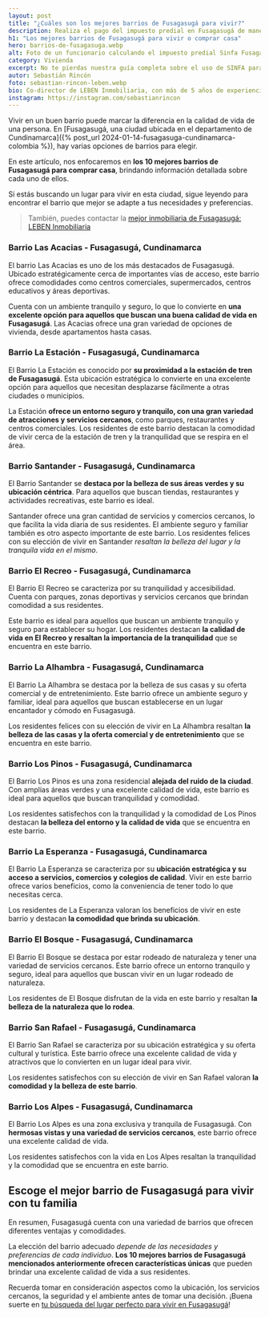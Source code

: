 ```yaml
---
layout: post
title: "¿Cuáles son los mejores barrios de Fusagasugá para vivir?"
description: Realiza el pago del impuesto predial en Fusagasugá de manera sencilla y segura con SINFA. Sigue nuestro paso a paso. Aprovecha los beneficios
h1: "Los mejores barrios de Fusagasugá para vivir o comprar casa"
hero: barrios-de-fusagasuga.webp
alt: Foto de un funcionario calculando el impuesto predial Sinfa Fusagasugá
category: Vivienda
excerpt: No te pierdas nuestra guía completa sobre el uso de SINFA para el impuesto predial en Fusagasugá. Aprende sobre plazos, descuentos, opciones de pago y más. ¡Cumple con tu deber ciudadano!
autor: Sebastián Rincón
foto: sebastian-rincon-leben.webp
bio: Co-director de LEBEN Inmobiliaria, con más de 5 años de experiencia en el mercado de propiedades de Fusagasugá. Disfruta compartiendo lo que lo enamora de vivir en esta floreciente ciudad.
instagram: https://instagram.com/sebastianrincon
---
```

Vivir en un buen barrio puede marcar la diferencia en la calidad de vida de una persona. En [Fusagasugá, una ciudad ubicada en el departamento de Cundinamarca]({% post_url 2024-01-14-fusagasuga-cundinamarca-colombia %}), hay varias opciones de barrios para elegir.

En este artículo, nos enfocaremos en **los 10 mejores barrios de Fusagasugá para comprar casa**, brindando información detallada sobre cada uno de ellos.

Si estás buscando un lugar para vivir en esta ciudad, sigue leyendo para encontrar el barrio que mejor se adapte a tus necesidades y preferencias.

> También, puedes contactar la [mejor inmobiliaria de Fusagasugá: LEBEN Inmobiliaria](/)

### Barrio Las Acacias - Fusagasugá, Cundinamarca

El barrio Las Acacias es uno de los más destacados de Fusagasugá. Ubicado estratégicamente cerca de importantes vías de acceso, este barrio ofrece comodidades como centros comerciales, supermercados, centros educativos y áreas deportivas.

Cuenta con un ambiente tranquilo y seguro, lo que lo convierte en **una excelente opción para aquellos que buscan una buena calidad de vida en Fusagasugá**. Las Acacias ofrece una gran variedad de opciones de vivienda, desde apartamentos hasta casas.

### Barrio La Estación - Fusagasugá, Cundinamarca

El Barrio La Estación es conocido por **su proximidad a la estación de tren de Fusagasugá**. Esta ubicación estratégica lo convierte en una excelente opción para aquellos que necesitan desplazarse fácilmente a otras ciudades o municipios.

La Estación **ofrece un entorno seguro y tranquilo, con una gran variedad de atracciones y servicios cercanos**, como parques, restaurantes y centros comerciales. Los residentes de este barrio destacan la comodidad de vivir cerca de la estación de tren y la tranquilidad que se respira en el área.

### Barrio Santander - Fusagasugá, Cundinamarca

El Barrio Santander se **destaca por la belleza de sus áreas verdes y su ubicación céntrica**. Para aquellos que buscan tiendas, restaurantes y actividades recreativas, este barrio es ideal.

Santander ofrece una gran cantidad de servicios y comercios cercanos, lo que facilita la vida diaria de sus residentes. El ambiente seguro y familiar también es otro aspecto importante de este barrio. Los residentes felices con su elección de vivir en Santander *resaltan la belleza del lugar y la tranquila vida en el mismo*.

### Barrio El Recreo - Fusagasugá, Cundinamarca

El Barrio El Recreo se caracteriza por su tranquilidad y accesibilidad. Cuenta con parques, zonas deportivas y servicios cercanos que brindan comodidad a sus residentes.

Este barrio es ideal para aquellos que buscan un ambiente tranquilo y seguro para establecer su hogar. Los residentes destacan **la calidad de vida en El Recreo y resaltan la importancia de la tranquilidad** que se encuentra en este barrio.

### Barrio La Alhambra - Fusagasugá, Cundinamarca

El Barrio La Alhambra se destaca por la belleza de sus casas y su oferta comercial y de entretenimiento. Este barrio ofrece un ambiente seguro y familiar, ideal para aquellos que buscan establecerse en un lugar encantador y cómodo en Fusagasugá.

Los residentes felices con su elección de vivir en La Alhambra resaltan **la belleza de las casas y la oferta comercial y de entretenimiento** que se encuentra en este barrio.

### Barrio Los Pinos - Fusagasugá, Cundinamarca

El Barrio Los Pinos es una zona residencial **alejada del ruido de la ciudad**. Con amplias áreas verdes y una excelente calidad de vida, este barrio es ideal para aquellos que buscan tranquilidad y comodidad.

Los residentes satisfechos con la tranquilidad y la comodidad de Los Pinos destacan **la belleza del entorno y la calidad de vida** que se encuentra en este barrio.

### Barrio La Esperanza - Fusagasugá, Cundinamarca

El Barrio La Esperanza se caracteriza por su **ubicación estratégica y su acceso a servicios, comercios y colegios de calidad**. Vivir en este barrio ofrece varios beneficios, como la conveniencia de tener todo lo que necesitas cerca.

Los residentes de La Esperanza valoran los beneficios de vivir en este barrio y destacan **la comodidad que brinda su ubicación**.

### Barrio El Bosque - Fusagasugá, Cundinamarca

El Barrio El Bosque se destaca por estar rodeado de naturaleza y tener una variedad de servicios cercanos. Este barrio ofrece un entorno tranquilo y seguro, ideal para aquellos que buscan vivir en un lugar rodeado de naturaleza.

Los residentes de El Bosque disfrutan de la vida en este barrio y resaltan **la belleza de la naturaleza que lo rodea**.

### Barrio San Rafael - Fusagasugá, Cundinamarca

El Barrio San Rafael se caracteriza por su ubicación estratégica y su oferta cultural y turística. Este barrio ofrece una excelente calidad de vida y atractivos que lo convierten en un lugar ideal para vivir.

Los residentes satisfechos con su elección de vivir en San Rafael valoran **la comodidad y la belleza de este barrio**.

### Barrio Los Alpes - Fusagasugá, Cundinamarca

El Barrio Los Alpes es una zona exclusiva y tranquila de Fusagasugá. Con **hermosas vistas y una variedad de servicios cercanos**, este barrio ofrece una excelente calidad de vida.

Los residentes satisfechos con la vida en Los Alpes resaltan la tranquilidad y la comodidad que se encuentra en este barrio.

## Escoge el mejor barrio de Fusagasugá para vivir con tu familia

En resumen, Fusagasugá cuenta con una variedad de barrios que ofrecen diferentes ventajas y comodidades.

La elección del barrio adecuado *depende de las necesidades y preferencias de cada individuo*. **Los 10 mejores barrios de Fusagasugá mencionados anteriormente ofrecen características únicas** que pueden brindar una excelente calidad de vida a sus residentes.

Recuerda tomar en consideración aspectos como la ubicación, los servicios cercanos, la seguridad y el ambiente antes de tomar una decisión. ¡Buena suerte en [tu búsqueda del lugar perfecto para vivir en Fusagasugá]({{'ventas'|relative_url}})!
